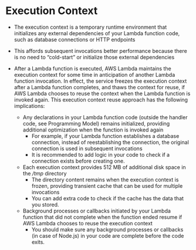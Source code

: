 # Execution Context

- The execution context is a temporary runtime environment that initializes any external dependencies of your Lambda function code, such as database connections or HTTP endpoints

- This affords subsequent invocations better performance because there is no need to “cold-start” or initialize those external dependencies

- After a Lambda function is executed, AWS Lambda maintains the execution context for some time in anticipation of another Lambda function invocation. In effect, the service freezes the execution context after a Lambda function completes, and thaws the context for reuse, if AWS Lambda chooses to reuse the context when the Lambda function is invoked again. This execution context reuse approach has the following implications:
	- Any declarations in your Lambda function code (outside the handler code, see Programming Model) remains initialized, providing additional optimization when the function is invoked again
		- For example, if your Lambda function establishes a database connection, instead of reestablishing the connection, the original connection is used in subsequent invocations
		- It is recommended to add logic in your code to check if a connection exists before creating one.
	- Each execution context provides 512 MB of additional disk space in the */tmp* directory
		- The directory content remains when the execution context is frozen, providing transient cache that can be used for multiple invocations
		- You can add extra code to check if the cache has the data that you stored.
	- Background processes or callbacks initiated by your Lambda function that did not complete when the function ended resume if AWS Lambda chooses to reuse the execution context
		- You should make sure any background processes or callbacks (in case of Node.js) in your code are complete before the code exits.
